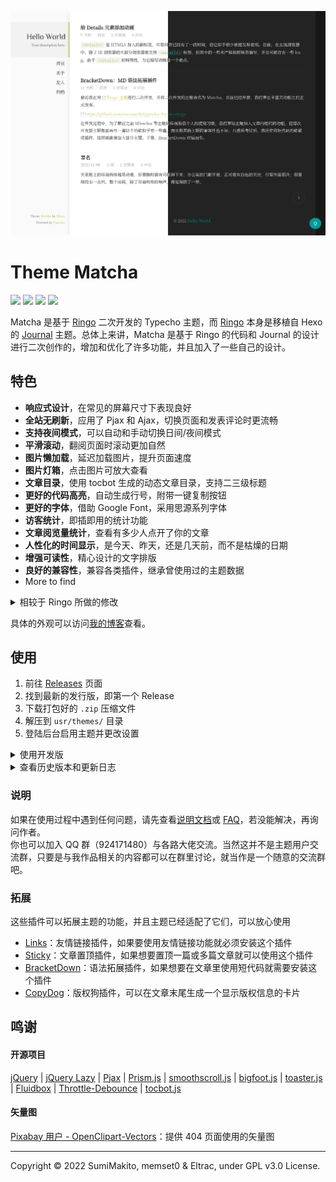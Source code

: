 ![](screenshot.png)

# Theme Matcha

<a href="https://typecho.org"><img src="https://img.shields.io/badge/typecho-1.2.0-brightgreen?style=flat-square"></a> 
<a href="LICENSE"><img src="https://img.shields.io/badge/license-GPL v3.0-blue.svg?style=flat-square"></a> 
<a href="#"><img src="https://img.shields.io/badge/made%20with-%E2%9D%A4-ff69b4.svg?style=flat-square"></a>
<a href="https://github.com/BigCoke233/matcha/releases"><img src="https://img.shields.io/github/v/release/BigCoke233/matcha?display_name=tag&style=flat-square"></a>


Matcha 是基于 [Ringo](https://github.com/memset0/typecho-theme-ringo) 二次开发的 Typecho 主题，而 [Ringo](https://github.com/memset0/typecho-theme-ringo) 本身是移植自 Hexo 的 [Journal](https://github.com/SumiMakito/hexo-theme-Journal) 主题。总体上来讲，Matcha 是基于 Ringo 的代码和 Journal 的设计进行二次创作的，增加和优化了许多功能，并且加入了一些自己的设计。

## 特色

- **响应式设计**，在常见的屏幕尺寸下表现良好
- **全站无刷新**，应用了 Pjax 和 Ajax，切换页面和发表评论时更流畅
- **支持夜间模式**，可以自动和手动切换日间/夜间模式
- **平滑滚动**，翻阅页面时滚动更加自然
- **图片懒加载**，延迟加载图片，提升页面速度
- **图片灯箱**，点击图片可放大查看
- **文章目录**，使用 tocbot 生成的动态文章目录，支持二三级标题
- **更好的代码高亮**，自动生成行号，附带一键复制按钮
- **更好的字体**，借助 Google Font，采用思源系列字体
- **访客统计**，即插即用的统计功能
- **文章阅览量统计**，查看有多少人点开了你的文章
- **人性化的时间显示**，是今天、昨天，还是几天前，而不是枯燥的日期
- **增强可读性**，精心设计的文字排版
- **良好的兼容性**，兼容各类插件，继承曾使用过的主题数据
- More to find

<details>
<summary>相较于 Ringo 所做的修改</summary>

- 整体设计上的改动
    - 主题的强调色从原来的棕褐色改为抹茶色
    - 将累赘的分页导航改为「上一页」和「下一页」的设计
    - 去除了页面中部分元素突兀的阴影
    - 页面字体采用「思源宋体」，并给站点标题加上了艺术字体
    - 删除了一些设置项，化繁为简
- 用户体验的提升
    - 增加了 Pjax 全站无刷新功能
	- 增加了 Ajax 评论无刷新功能
    - 页面滚动更加平滑
    - 完全重写了评论区的样式
    - 完全重写了返回顶部按钮
    - 完全重写了 404 页面
    - 替换 Highlight.js，使用更轻量级的 Prism.js
    - 自动检测文章中的链接是否是外部链接，如果是，则自动设置为`在新标签页打开`，并且在链接前加上明显的标识
	- 适配了一些插件以便拓展主题功能
	- 更人性化的时间显示
- 文章可读性提高
    - 使用 Pangu.php 在中英文之间自动用空格分隔
    - 使用 bigfoot.js 优化文章脚注的显示
    - 优化了文章内容的样式
    - 适配 BracketDown 插件，支持在文章中加入短代码
- 功能上的增加
	- 增加了友情链接页面，并支持友情链接乱序显示
	- 归档页面增加搜索功能，并兼容了 Pjax
	- 归档页面增加标签云显示
	- 显示代码行数，增加一键复制功能
- 优化文件结构，代码可读性提高
- 动画、各种组件的样式等细节上的调整
- 修复了一些原主题遗留的 bug
- ......

</details>

具体的外观可以访问[我的博客](https://blog.guhub.cn/)查看。

## 使用

1. 前往 [Releases](https://github.com/BigCoke233/matcha/releases) 页面
2. 找到最新的发行版，即第一个 Release
3. 下载打包好的 `.zip` 压缩文件
4. 解压到 `usr/themes/` 目录
5. 登陆后台启用主题并更改设置

<details>
<summary>使用开发版</summary>

1. 直接 `clone` 或者下载仓库 `main` 分支
2. 将文件夹重命名为 `matcha`
3. 将主题文件夹放入主题安装目录 `/usr/themes/`
4. 登陆后台启用主题并更改设置

</details>

<details>
<summary>查看历史版本和更新日志</summary>

所有版本的更新日志请查看 [change-log.md](change-log.md)。

Matcha 主题采用[语义化版本 2.0.0](https://semver.org/lang/zh-CN/) 标准发行版本号，所有 Releases 页面的发行版都遵循这一规范，除此之外，主题会为每一个次级版本命名来概述此次更新（当然并不重要）。开发版的语义化版本号，也就是 GitHub 仓库里没有被特别赋予版本号的的版本，为 `当前最新发行版版本号-alpha+最近一次 commit 的哈希码前七位`，例如[这一个 commit](https://github.com/BigCoke233/matcha/commit/1c32e661d5048530ec19df692f97ab8c1a895d4c)的版本号为 `1.0.0-alpha+3b87366`。

</details>

### 说明

如果在使用过程中遇到任何问题，请先查看[说明文档](https://matcha.guhub.cn/)或 [FAQ](doc.md)，若没能解决，再询问作者。<br>
你也可以加入 QQ 群（924171480）与各路大佬交流。当然这并不是主题用户交流群，只要是与我作品相关的内容都可以在群里讨论，就当作是一个随意的交流群吧。

### 拓展

这些插件可以拓展主题的功能，并且主题已经适配了它们，可以放心使用

- [Links](http://www.imhan.com/archives/typecho_links_20141214/)：友情链接插件，如果要使用友情链接功能就必须安装这个插件
- [Sticky](https://github.com/jazzi/sticky-for-typecho)：文章置顶插件，如果想要置顶一篇或多篇文章就可以使用这个插件
- [BracketDown](https://github.com/BigCoke233/typecho-plugin-BracketDown)：语法拓展插件，如果想要在文章里使用短代码就需要安装这个插件
- [CopyDog](https://github.com/BigCoke233/typecho-plugin-CopyDog)：版权狗插件，可以在文章末尾生成一个显示版权信息的卡片

## 鸣谢

#### 开源项目

[jQuery](https://jquery.com/) | 
[jQuery Lazy](http://jquery.eisbehr.de/lazy/) |
[Pjax](https://github.com/defunkt/jquery-pjax) | 
[Prism.js](https://prismjs.com/) | 
[smoothscroll.js](https://www.smoothscroll.net/) | 
[bigfoot.js](http://bigfootjs.com/) | 
[toaster.js](https://github.com/bigcoke233/toaster.js) | 
[Fluidbox](http://terrymun.github.io/Fluidbox/demo/index.html) | 
[Throttle-Debounce](https://benalman.com/projects/jquery-throttle-debounce-plugin/) | 
[tocbot.js](https://tscanlin.github.io/tocbot/)


#### 矢量图

[Pixabay 用户 - OpenClipart-Vectors](https://pixabay.com/zh/vectors/screaming-surprised-smiley-emotion-146426/)：提供 404 页面使用的矢量图

---

Copyright &copy; 2022 SumiMakito, memset0 & Eltrac, under GPL v3.0 License.
